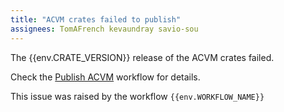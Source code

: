 ```yaml
---
title: "ACVM crates failed to publish"
assignees: TomAFrench kevaundray savio-sou
---
```


The {{env.CRATE_VERSION}} release of the ACVM crates failed.

Check the [Publish ACVM]({{env.WORKFLOW_URL}}) workflow for details.

This issue was raised by the workflow `{{env.WORKFLOW_NAME}}`
